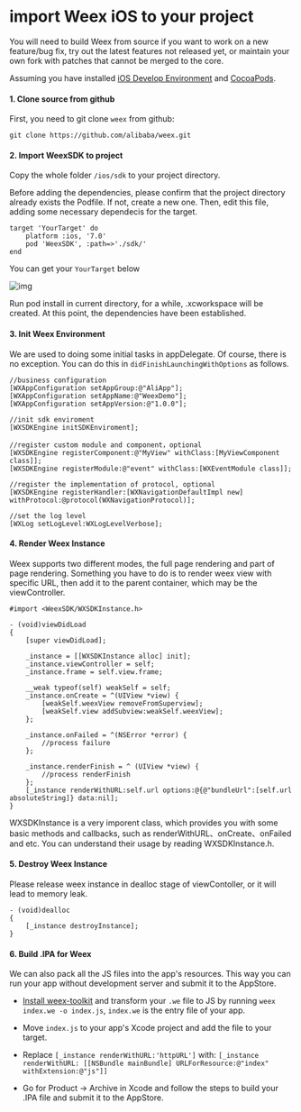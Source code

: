 # import Weex iOS to your project

You will need to build Weex from source if you want to work on a new feature/bug fix, try out the latest features not released yet, or maintain your own fork with patches that cannot be merged to the core.

Assuming you have installed [iOS Develop Environment](https://developer.apple.com/library/ios/documentation/IDEs/Conceptual/AppStoreDistributionTutorial/Setup/Setup.html) and [CocoaPods](https://guides.cocoapods.org/using/getting-started.html). 

#### 1. Clone source from github

First, you need to git clone `weex` from github:

```
git clone https://github.com/alibaba/weex.git
```
#### 2. Import WeexSDK to project

Copy the whole folder `/ios/sdk` to your project directory.

Before adding the dependencies, please confirm that the project directory already exists the Podfile. If not, create a new one. Then, edit this file, adding some necessary dependecis for the target.

``` 
target 'YourTarget' do
	platform :ios, '7.0'
	pod 'WeexSDK', :path=>'./sdk/'
end
```
You can get your `YourTarget` below

![img](https://img4.tbcdn.cn/L1/461/1/4d9f4d6a8441b44e4816c7778627824fb72c58de)

Run pod install in current directory, for a while, .xcworkspace will be created.  At this point, the dependencies have been established.

#### 3. Init Weex Environment
We are used to doing some initial tasks in appDelegate. Of course, there is no exception. You can do this in `didFinishLaunchingWithOptions` as follows.

```
//business configuration
[WXAppConfiguration setAppGroup:@"AliApp"];
[WXAppConfiguration setAppName:@"WeexDemo"];
[WXAppConfiguration setAppVersion:@"1.0.0"];

//init sdk enviroment   
[WXSDKEngine initSDKEnviroment];
 
//register custom module and component，optional
[WXSDKEngine registerComponent:@"MyView" withClass:[MyViewComponent class]];
[WXSDKEngine registerModule:@"event" withClass:[WXEventModule class]];

//register the implementation of protocol, optional
[WXSDKEngine registerHandler:[WXNavigationDefaultImpl new] withProtocol:@protocol(WXNavigationProtocol)];

//set the log level    
[WXLog setLogLevel:WXLogLevelVerbose];

```

#### 4. Render Weex Instance
Weex supports two different modes, the full page rendering and part of page rendering. 
Something you have to do is to render weex view with specific URL, then add it to the parent container, which may be the viewController.

```
#import <WeexSDK/WXSDKInstance.h>

- (void)viewDidLoad 
{
	[super viewDidLoad];
	
	_instance = [[WXSDKInstance alloc] init];
	_instance.viewController = self;
    _instance.frame = self.view.frame; 
    
    __weak typeof(self) weakSelf = self;
    _instance.onCreate = ^(UIView *view) {
        [weakSelf.weexView removeFromSuperview];
        [weakSelf.view addSubview:weakSelf.weexView];
    };
    
    _instance.onFailed = ^(NSError *error) {
    	//process failure
    };
    
    _instance.renderFinish = ^ (UIView *view) {
    	//process renderFinish
    };
    [_instance renderWithURL:self.url options:@{@"bundleUrl":[self.url absoluteString]} data:nil];
}
```
WXSDKInstance is a very imporent class, which provides you with some basic methods and callbacks, such as renderWithURL、onCreate、onFailed and etc. You can understand their usage by reading WXSDKInstance.h.


#### 5. Destroy Weex Instance

Please release weex instance in dealloc stage of viewContoller, or it will lead to memory leak.

```
- (void)dealloc
{
    [_instance destroyInstance];
}
```

#### 6. Build .IPA for Weex

We can also pack all the JS files into the app's resources. This way you can run your app without development server and submit it to the AppStore.

* [Install weex-toolkit](https://github.com/alibaba/weex_toolchain/tree/master/toolkit) and transform your `.we` file to JS by running `weex index.we -o index.js`, `index.we` is the entry file of your app.
* Move `index.js` to your app's Xcode project and add the file to your target.
* Replace `[_instance renderWithURL:'httpURL']` with: `[_instance renderWithURL: [[NSBundle mainBundle] URLForResource:@"index" withExtension:@"js"]]`

* Go for Product -> Archive in Xcode and follow the steps to build your .IPA file and submit it to the AppStore.
